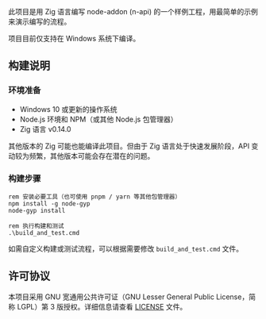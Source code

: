 此项目是用 Zig 语言编写 node-addon (n-api) 的一个样例工程，用最简单的示例来演示编写的流程。

项目目前仅支持在 Windows 系统下编译。

## 构建说明

### 环境准备

- Windows 10 或更新的操作系统
- Node.js 环境和 NPM（或其他 Node.js 包管理器）
- Zig 语言 v0.14.0

其他版本的 Zig 可能也能编译此项目。但由于 Zig 语言处于快速发展阶段，API 变动较为频繁，其他版本可能会存在潜在的问题。

### 构建步骤

```batch
rem 安装必要工具（也可使用 pnpm / yarn 等其他包管理器）
npm install -g node-gyp
node-gyp install

rem 执行构建和测试
.\build_and_test.cmd
```

如需自定义构建或测试流程，可以根据需要修改 `build_and_test.cmd` 文件。

## 许可协议

本项目采用 GNU 宽通用公共许可证（GNU Lesser General Public License，简称 LGPL）第 3 版授权。详细信息请查看 [LICENSE](./LICENSE) 文件。
